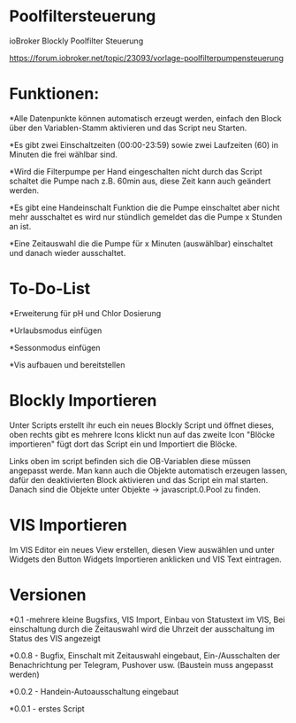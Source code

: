 # Poolfiltersteuerung
ioBroker Blockly Poolfilter Steuerung

https://forum.iobroker.net/topic/23093/vorlage-poolfilterpumpensteuerung

# Funktionen:

*Alle Datenpunkte können automatisch erzeugt werden, einfach den Block über den Variablen-Stamm aktivieren und das Script neu Starten.

*Es gibt zwei Einschaltzeiten (00:00-23:59) sowie zwei Laufzeiten (60) in Minuten die frei wählbar sind.

*Wird die Filterpumpe per Hand eingeschalten nicht durch das Script schaltet die Pumpe nach z.B. 60min aus, diese Zeit kann auch geändert werden.

*Es gibt eine Handeinschalt Funktion die die Pumpe einschaltet aber nicht mehr ausschaltet es wird nur stündlich gemeldet das die Pumpe x Stunden an ist.

*Eine Zeitauswahl die die Pumpe für x Minuten (auswählbar) einschaltet und danach wieder ausschaltet.



# To-Do-List

*Erweiterung für pH und Chlor Dosierung

*Urlaubsmodus einfügen

*Sessonmodus einfügen

*Vis aufbauen und bereitstellen


# Blockly Importieren

Unter Scripts erstellt ihr euch ein neues Blockly Script und öffnet dieses, oben rechts gibt es mehrere Icons klickt nun auf das zweite Icon "Blöcke importieren" fügt dort das Script ein und Importiert die Blöcke.

Links oben im script befinden sich die OB-Variablen diese müssen angepasst werde. Man kann auch die Objekte automatisch erzeugen lassen, dafür den deaktivierten Block aktivieren und das Script ein mal starten. Danach sind die Objekte unter Objekte -> javascript.0.Pool zu finden.


# VIS Importieren

Im VIS Editor ein neues View erstellen, diesen View auswählen und unter Widgets den Button Widgets Importieren anklicken und VIS Text eintragen.


# Versionen

*0.1 -mehrere kleine Bugsfixs, VIS Import, Einbau von Statustext im VIS, Bei einschaltung durch die Zeitauswahl wird die Uhrzeit der ausschaltung im Status des VIS angezeigt

*0.0.8 - Bugfix, Einschalt mit Zeitauswahl eingebaut, Ein-/Ausschalten der Benachrichtung per Telegram, Pushover usw. (Baustein muss angepasst werden)


*0.0.2 - Handein-Autoausschaltung eingebaut


*0.0.1 - erstes Script

